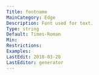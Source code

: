 ```yaml
---
Title: fontname
MainCategory: Edge
Description: Font used for text.
Type: string
Default: Times-Roman
Min: 
Restrictions: 
Examples: 
LastEdit: 2018-03-28
LastEditor: generator
---
```



